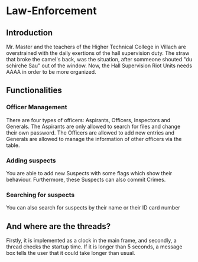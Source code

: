 # Law-Enforcement

## Introduction

Mr. Master and the teachers of the Higher Technical College in Villach are overstrained with the daily exertions of the hall supervision duty. The straw that broke the camel's back, was the situation, after sommeone shouted "du schirche Sau" out of the window. Now, the Hall Supervision Riot Units needs AAAA in order to be more organized.

## Functionalities

### Officer Management

There are four types of officers: Aspirants, Officers, Inspectors and Generals. The Aspirants are only allowed to search for files and change their own password. The Officers are allowed to add new entries and Generals are allowed to manage the information of other officers via the table.

### Adding suspects

You are able to add new Suspects with some flags which show their behaviour. Furthermore, these Suspects can also commit Crimes. 

### Searching for suspects

You can also search for suspects by their name or their ID card number

## And where are the threads?

Firstly, it is implemented as a clock in the main frame, and secondly, a thread checks the startup time. If it is longer than 5 seconds, a message box tells the user that it could take longer than usual.
